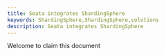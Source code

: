 ```yaml
---
title: Seata integrates ShardingSphere
keywords: ShardingSphere,ShardingSphere,solutions
description: Seata integrates ShardingSphere
---
```


Welcome to claim this document